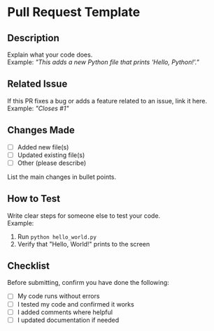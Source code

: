 # Pull Request Template

## Description
Explain what your code does.  
Example: *"This adds a new Python file that prints 'Hello, Python!'."*

## Related Issue
If this PR fixes a bug or adds a feature related to an issue, link it here.  
Example: *"Closes #1"*

## Changes Made
- [ ] Added new file(s)  
- [ ] Updated existing file(s)  
- [ ] Other (please describe)  

List the main changes in bullet points.

## How to Test
Write clear steps for someone else to test your code.  
Example:
1. Run `python hello_world.py`
2. Verify that "Hello, World!" prints to the screen

## Checklist
Before submitting, confirm you have done the following:
- [ ] My code runs without errors  
- [ ] I tested my code and confirmed it works  
- [ ] I added comments where helpful  
- [ ] I updated documentation if needed  
